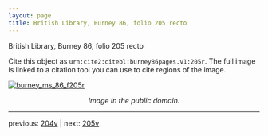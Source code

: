 ```yaml
---
layout: page
title: British Library, Burney 86, folio 205 recto
---
```


British Library, Burney 86, folio 205 recto

Cite this object as `urn:cite2:citebl:burney86pages.v1:205r`.  The full image is linked to a citation tool you can use to cite regions of the image.

[![burney_ms_86_f205r](http://www.homermultitext.org/iipsrv?IIIF=/project/homer/pyramidal/deepzoom/citebl/burney86imgs/v1/burney_ms_86_f205r.tif/full/800,/0/default.jpg)](http://www.homermultitext.org/ict2/?urn=urn:cite2:citebl:burney86imgs.v1:burney_ms_86_f205r) 

<p style="text-align: center; font-style: italic;">Image in the public domain.</p>

---

previous: [204v](../204v/) | next: [205v](../205v/)